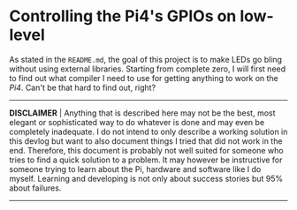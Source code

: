 # Controlling the Pi4's GPIOs on low-level

As stated in the `README.md`, the goal of this project is to make LEDs go bling without using external libraries. Starting from complete zero, I will first need to find out what compiler I need to use for getting anything to work on the *Pi4*. Can't be that hard to find out, right?

---

**DISCLAIMER** | Anything that is described here may not be the best, most elegant or sophisticated way to do whatever is done and may even be completely inadequate. I do not intend to only describe a working solution in this devlog but want to also document things I tried that did not work in the end. Therefore, this document is probably not well suited for someone who tries to find a quick solution to a problem. It may however be instructive for someone trying to learn about the Pi, hardware and software like I do myself. Learning and developing is not only about success stories but 95% about failures.

---
